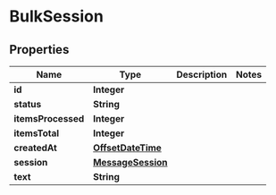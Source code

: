 
# BulkSession

## Properties
Name | Type | Description | Notes
------------ | ------------- | ------------- | -------------
**id** | **Integer** |  | 
**status** | **String** |  | 
**itemsProcessed** | **Integer** |  | 
**itemsTotal** | **Integer** |  | 
**createdAt** | [**OffsetDateTime**](OffsetDateTime.md) |  | 
**session** | [**MessageSession**](MessageSession.md) |  | 
**text** | **String** |  | 



